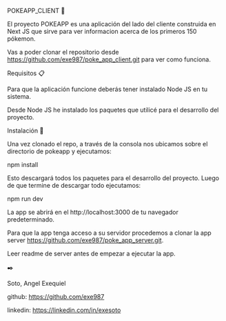 POKEAPP_CLIENT 🚀

El proyecto POKEAPP es una aplicación del lado del cliente construida en Next JS que sirve para ver informacion acerca de los primeros 150 pókemon.

Vas a poder clonar el repositorio desde https://github.com/exe987/poke_app_client.git para ver como funciona.

Requisitos 📋

Para que la aplicación funcione deberás tener instalado Node JS en tu sistema.

Desde Node JS he instalado los paquetes que utilicé para el desarrollo del proyecto.

Instalación 🔧

Una vez clonado el repo, a través de la consola nos ubicamos sobre el directorio de pokeapp y ejecutamos:

npm install

Esto descargará todos los paquetes para el desarrollo del proyecto. Luego de que termine de descargar todo ejecutamos:

npm run dev

La app se abrirá en el http://localhost:3000 de tu navegador predeterminado.

Para que la app tenga acceso a su servidor procedemos a clonar la app server https://github.com/exe987/poke_app_server.git.

Leer readme de server antes de empezar a ejecutar la app.

✒️

Soto, Angel Exequiel

github: https://github.com/exe987

linkedin: https://linkedin.com/in/exesoto